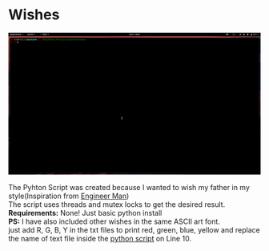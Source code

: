 # Wishes
![gif](Wishes-gif.gif)

The Pyhton Script was created because I wanted to wish my father in my style(Inspiration from [Engineer Man](https://github.com/engineer-man))  
The script uses threads and mutex locks to get the desired result.  
**Requirements:** None! Just basic python install  
**PS:** I have also included other wishes in the same ASCII art font.   
just add R, G, B, Y in the txt files to print red, green, blue, yellow and replace the name of text file inside the [python script](happy_Birthday.py) on Line 10.
